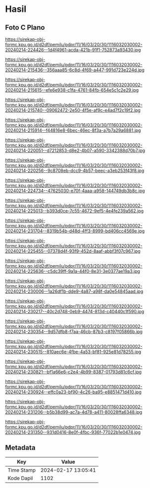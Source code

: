 # Hasil

## Foto C Plano

https://sirekap-obj-formc.kpu.go.id/d2df/pemilu/pdpr/11/16/03/20/30/1116032030002-20240214-224426--1d4f4961-acda-421b-91f1-752873a93430.jpg

https://sirekap-obj-formc.kpu.go.id/d2df/pemilu/pdpr/11/16/03/20/30/1116032030002-20240214-215436--356aaa85-6c8d-4f69-a447-991d723e224d.jpg

https://sirekap-obj-formc.kpu.go.id/d2df/pemilu/pdpr/11/16/03/20/30/1116032030002-20240214-215615--efe6e938-c1fa-4761-84fb-654e5c1c2e29.jpg

https://sirekap-obj-formc.kpu.go.id/d2df/pemilu/pdpr/11/16/03/20/30/1116032030002-20240214-215740--09062472-2e50-4f5e-af9c-e4ad7f2c19f2.jpg

https://sirekap-obj-formc.kpu.go.id/d2df/pemilu/pdpr/11/16/03/20/30/1116032030002-20240214-215914--f44816e8-6bec-46ec-8f3a-a7b7a29a6881.jpg

https://sirekap-obj-formc.kpu.go.id/d2df/pemilu/pdpr/11/16/03/20/30/1116032030002-20240214-220051--d7212853-d8e2-4b07-a590-3342388d70b7.jpg

https://sirekap-obj-formc.kpu.go.id/d2df/pemilu/pdpr/11/16/03/20/30/1116032030002-20240214-220256--9c8708eb-dcc9-4b57-beec-a3eb253f43f8.jpg

https://sirekap-obj-formc.kpu.go.id/d2df/pemilu/pdpr/11/16/03/20/30/1116032030002-20240214-224734--47625030-e70f-4aaa-a958-144749db3b8c.jpg

https://sirekap-obj-formc.kpu.go.id/d2df/pemilu/pdpr/11/16/03/20/30/1116032030002-20240214-225013--b393d0ce-7c55-4672-9ef5-4e4fe239a562.jpg

https://sirekap-obj-formc.kpu.go.id/d2df/pemilu/pdpr/11/16/03/20/30/1116032030002-20240214-231704--8319b54b-d48d-4ff3-8999-bd406cc4569e.jpg

https://sirekap-obj-formc.kpu.go.id/d2df/pemilu/pdpr/11/16/03/20/30/1116032030002-20240214-225455--07378d4f-93f9-452d-8aaf-abbf3f07c967.jpg

https://sirekap-obj-formc.kpu.go.id/d2df/pemilu/pdpr/11/16/03/20/30/1116032030002-20240214-225636--c5dc39ff-9a1a-44f0-8e31-3e0377ae19a3.jpg

https://sirekap-obj-formc.kpu.go.id/d2df/pemilu/pdpr/11/16/03/20/30/1116032030002-20240214-230006--1a26df1b-dde9-4a87-a98f-da0e54845aad.jpg

https://sirekap-obj-formc.kpu.go.id/d2df/pemilu/pdpr/11/16/03/20/30/1116032030002-20240214-230217--40c2d748-0eb9-4474-813d-c40440c1f590.jpg

https://sirekap-obj-formc.kpu.go.id/d2df/pemilu/pdpr/11/16/03/20/30/1116032030002-20240214-230354--9d57dfb8-f7aa-46cb-87b3-c8197f05866b.jpg

https://sirekap-obj-formc.kpu.go.id/d2df/pemilu/pdpr/11/16/03/20/30/1116032030002-20240214-230515--810aec6e-4fbe-4a53-bf81-925e81d78255.jpg

https://sirekap-obj-formc.kpu.go.id/d2df/pemilu/pdpr/11/16/03/20/30/1116032030002-20240214-230821--bf1a66e6-c2e4-4b99-8387-01793d81c6cf.jpg

https://sirekap-obj-formc.kpu.go.id/d2df/pemilu/pdpr/11/16/03/20/30/1116032030002-20240214-230924--effc0a23-bf90-4c26-ba95-e8851471d410.jpg

https://sirekap-obj-formc.kpu.go.id/d2df/pemilu/pdpr/11/16/03/20/30/1116032030002-20240214-231206--b5b38d99-ac7a-4d78-a411-80028ffa6348.jpg

https://sirekap-obj-formc.kpu.go.id/d2df/pemilu/pdpr/11/16/03/20/30/1116032030002-20240214-231350--931d0416-8e0f-4fbc-936f-77022b1e0474.jpg


## Metadata

| Key        | Value               |
| ---------- | ------------------- |
| Time Stamp | 2024-02-17 13:05:41 |
| Kode Dapil | 1102                |



